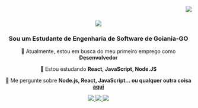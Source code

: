 <img align="right" src="https://visitor-badge.laobi.icu/badge?page_id=Josenepo.Josenepo" />

<h1 align="center">
    <img src="https://readme-typing-svg.herokuapp.com/?font=Righteous&size=35&center=true&vCenter=true&width=500&height=70&duration=4000&lines=Ola+!+👋;+Sou+Raimundo+José!;" />
</h1>

<h3 align="center">Sou um Estudante de Engenharia de Software de Goiania-GO</h3>

<div align="center">
 
 🔭 Atualmente, estou em busca do meu primeiro emprego como **Desenvolvedor**
 
 🌱 Estou estudando **React, JavaScript, Node.JS**

💬 Me pergunte sobre **Node.js, React, JavaScript... ou qualquer outra coisa [aqui](https://github.com/Josenepo/Josenepo/issues)**
 </div>


 <div align="center"> 
  <a href="mailto:raimundo.silva@al.infnet.edu.br">
    <img src="https://img.shields.io/badge/Gmail-333333?style=for-the-badge&logo=gmail&logoColor=red" />
  </a>
  <a href="https://www.linkedin.com/in/josenepo/" target="_blank">
    <img src="https://img.shields.io/badge/LinkedIn-0077B5?style=for-the-badge&logo=linkedin&logoColor=white" target="_blank" />
  </a>
  <a href="https://github.com/JoseNepo" target="_blank">
     <img src="https://img.shields.io/badge/GitHub-100000?style=for-the-badge&logo=github&logoColor=white" target="_blank" 
  </a>
</div>


